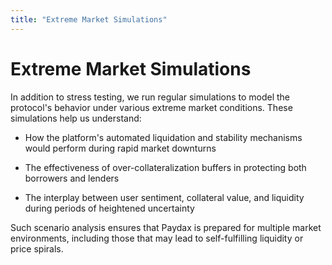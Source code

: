 ```yaml
---
title: "Extreme Market Simulations"
---
```


Extreme Market Simulations
==========================

In addition to stress testing, we run regular simulations to model the protocol's behavior under various extreme market conditions. These simulations help us understand:

*   How the platform's automated liquidation and stability mechanisms would perform during rapid market downturns
    
*   The effectiveness of over-collateralization buffers in protecting both borrowers and lenders
    
*   The interplay between user sentiment, collateral value, and liquidity during periods of heightened uncertainty
    

Such scenario analysis ensures that Paydax is prepared for multiple market environments, including those that may lead to self-fulfilling liquidity or price spirals.
